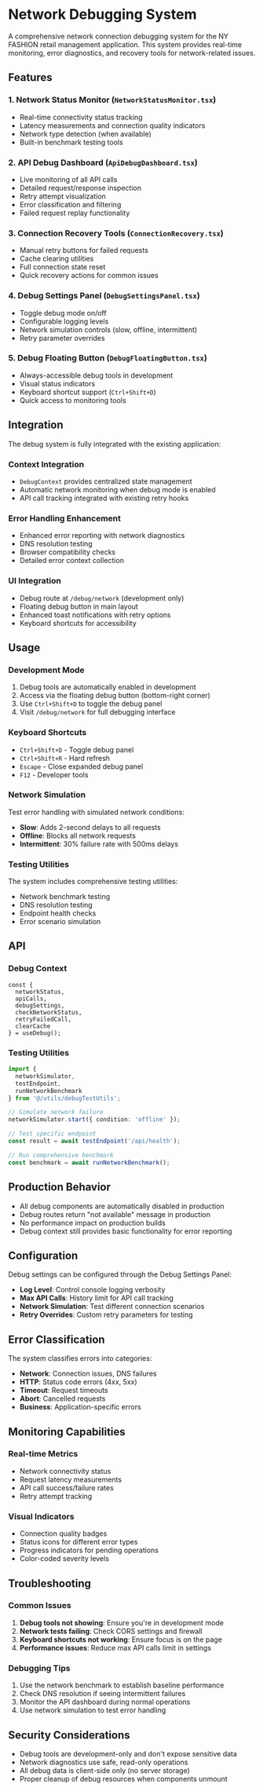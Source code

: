 
# Network Debugging System

A comprehensive network connection debugging system for the NY FASHION retail management application. This system provides real-time monitoring, error diagnostics, and recovery tools for network-related issues.

## Features

### 1. Network Status Monitor (`NetworkStatusMonitor.tsx`)
- Real-time connectivity status tracking
- Latency measurements and connection quality indicators
- Network type detection (when available)
- Built-in benchmark testing tools

### 2. API Debug Dashboard (`ApiDebugDashboard.tsx`)
- Live monitoring of all API calls
- Detailed request/response inspection
- Retry attempt visualization
- Error classification and filtering
- Failed request replay functionality

### 3. Connection Recovery Tools (`ConnectionRecovery.tsx`)
- Manual retry buttons for failed requests
- Cache clearing utilities
- Full connection state reset
- Quick recovery actions for common issues

### 4. Debug Settings Panel (`DebugSettingsPanel.tsx`)
- Toggle debug mode on/off
- Configurable logging levels
- Network simulation controls (slow, offline, intermittent)
- Retry parameter overrides

### 5. Debug Floating Button (`DebugFloatingButton.tsx`)
- Always-accessible debug tools in development
- Visual status indicators
- Keyboard shortcut support (`Ctrl+Shift+D`)
- Quick access to monitoring tools

## Integration

The debug system is fully integrated with the existing application:

### Context Integration
- `DebugContext` provides centralized state management
- Automatic network monitoring when debug mode is enabled
- API call tracking integrated with existing retry hooks

### Error Handling Enhancement
- Enhanced error reporting with network diagnostics
- DNS resolution testing
- Browser compatibility checks
- Detailed error context collection

### UI Integration
- Debug route at `/debug/network` (development only)
- Floating debug button in main layout
- Enhanced toast notifications with retry options
- Keyboard shortcuts for accessibility

## Usage

### Development Mode
1. Debug tools are automatically enabled in development
2. Access via the floating debug button (bottom-right corner)
3. Use `Ctrl+Shift+D` to toggle the debug panel
4. Visit `/debug/network` for full debugging interface

### Keyboard Shortcuts
- `Ctrl+Shift+D` - Toggle debug panel
- `Ctrl+Shift+R` - Hard refresh
- `Escape` - Close expanded debug panel
- `F12` - Developer tools

### Network Simulation
Test error handling with simulated network conditions:
- **Slow**: Adds 2-second delays to all requests
- **Offline**: Blocks all network requests
- **Intermittent**: 30% failure rate with 500ms delays

### Testing Utilities
The system includes comprehensive testing utilities:
- Network benchmark testing
- DNS resolution testing
- Endpoint health checks
- Error scenario simulation

## API

### Debug Context
```tsx
const { 
  networkStatus,
  apiCalls,
  debugSettings,
  checkNetworkStatus,
  retryFailedCall,
  clearCache
} = useDebug();
```

### Testing Utilities
```typescript
import { 
  networkSimulator,
  testEndpoint,
  runNetworkBenchmark 
} from '@/utils/debugTestUtils';

// Simulate network failure
networkSimulator.start({ condition: 'offline' });

// Test specific endpoint
const result = await testEndpoint('/api/health');

// Run comprehensive benchmark
const benchmark = await runNetworkBenchmark();
```

## Production Behavior

- All debug components are automatically disabled in production
- Debug routes return "not available" message in production
- No performance impact on production builds
- Debug context still provides basic functionality for error reporting

## Configuration

Debug settings can be configured through the Debug Settings Panel:
- **Log Level**: Control console logging verbosity
- **Max API Calls**: History limit for API call tracking
- **Network Simulation**: Test different connection scenarios
- **Retry Overrides**: Custom retry parameters for testing

## Error Classification

The system classifies errors into categories:
- **Network**: Connection issues, DNS failures
- **HTTP**: Status code errors (4xx, 5xx)
- **Timeout**: Request timeouts
- **Abort**: Cancelled requests
- **Business**: Application-specific errors

## Monitoring Capabilities

### Real-time Metrics
- Network connectivity status
- Request latency measurements
- API call success/failure rates
- Retry attempt tracking

### Visual Indicators
- Connection quality badges
- Status icons for different error types
- Progress indicators for pending operations
- Color-coded severity levels

## Troubleshooting

### Common Issues
1. **Debug tools not showing**: Ensure you're in development mode
2. **Network tests failing**: Check CORS settings and firewall
3. **Keyboard shortcuts not working**: Ensure focus is on the page
4. **Performance issues**: Reduce max API calls limit in settings

### Debugging Tips
1. Use the network benchmark to establish baseline performance
2. Check DNS resolution if seeing intermittent failures
3. Monitor the API dashboard during normal operations
4. Use network simulation to test error handling

## Security Considerations

- Debug tools are development-only and don't expose sensitive data
- Network diagnostics use safe, read-only operations
- All debug data is client-side only (no server storage)
- Proper cleanup of debug resources when components unmount
